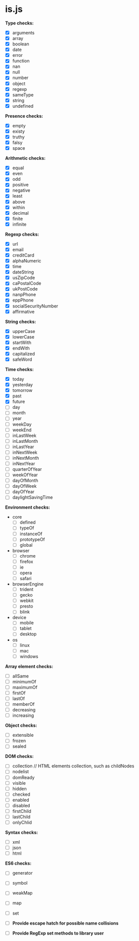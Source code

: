 is.js
=====

**Type checks:**
- [x] arguments
- [x] array
- [x] boolean
- [x] date
- [x] error
- [x] function
- [x] nan
- [x] null
- [x] number
- [x] object
- [x] regexp
- [x] sameType
- [x] string
- [x] undefined

**Presence checks:**
- [x] empty
- [x] existy
- [x] truthy
- [x] falsy
- [x] space

**Arithmetic checks:**
- [x] equal
- [x] even
- [x] odd
- [x] positive
- [x] negative
- [x] least
- [x] above
- [x] within
- [x] decimal
- [x] finite
- [x] infinite

**Regexp checks:**
- [x] url
- [x] email
- [x] creditCard
- [x] alphaNumeric
- [x] time
- [x] dateString
- [x] usZipCode
- [x] caPostalCode
- [x] ukPostCode
- [x] nanpPhone
- [x] eppPhone
- [x] socialSecurityNumber
- [x] affirmative

**String checks:**
- [x] upperCase
- [x] lowerCase
- [x] startWith
- [x] endWith
- [x] capitalized
- [x] safeWord

**Time checks:**
- [x] today
- [x] yesterday
- [x] tomorrow
- [x] past
- [x] future
- [ ] day
- [ ] month
- [ ] year
- [ ] weekDay
- [ ] weekEnd
- [ ] inLastWeek
- [ ] inLastMonth
- [ ] inLastYear
- [ ] inNextWeek
- [ ] inNextMonth
- [ ] inNextYear
- [ ] quarterOfYear
- [ ] weekOfYear
- [ ] dayOfMonth
- [ ] dayOfWeek
- [ ] dayOfYear
- [ ] daylightSavingTime

**Environment checks:**
- core
  - [ ] defined
  - [ ] typeOf
  - [ ] instanceOf
  - [ ] prototypeOf
  - [ ] global
- browser
  - [ ] chrome
  - [ ] firefox
  - [ ] ie
  - [ ] opera
  - [ ] safari
- browserEngine
  - [ ] trident
  - [ ] gecko
  - [ ] webkit
  - [ ] presto
  - [ ] blink
- device
  - [ ] mobile
  - [ ] tablet
  - [ ] desktop
- os
  - [ ] linux
  - [ ] mac
  - [ ] windows

**Array element checks:**
- [ ] allSame
- [ ] minimumOf
- [ ] maximumOf
- [ ] firstOf
- [ ] lastOf
- [ ] memberOf
- [ ] decreasing
- [ ] increasing

**Object checks:**
- [ ] extensible
- [ ] frozen
- [ ] sealed

**DOM checks:**
- [ ] collection    // HTML elements collection, such as childNodes
- [ ] nodelist
- [ ] domReady
- [ ] visible
- [ ] hidden
- [ ] checked
- [ ] enabled
- [ ] disabled
- [ ] firstChild
- [ ] lastChild
- [ ] onlyChlid

**Syntax checks:**
- [ ] xml
- [ ] json
- [ ] html

**ES6 checks:**
- [ ] generator
- [ ] symbol
- [ ] weakMap
- [ ] map
- [ ] set

- [ ] **Provide escape hatch for possible name collisions**
- [ ] **Provide RegExp set methods to library user**
